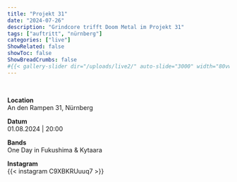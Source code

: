 ```yaml
---
title: "Projekt 31"
date: "2024-07-26"
description: "Grindcore trifft Doom Metal im Projekt 31"
tags: ["auftritt", "nürnberg"]
categories: ["live"]
ShowRelated: false
showToc: false
ShowBreadCrumbs: false
#{{< gallery-slider dir="/uploads/live2/" auto-slide="3000" width="80vw" height="500px" >}}
---
```


&nbsp;

**Location**  
An den Rampen 31, Nürnberg

**Datum**  
01.08.2024 | 20:00  

**Bands**  
One Day in Fukushima & Kytaara 

**Instagram**  
{{< instagram C9XBKRUuuq7 >}}  